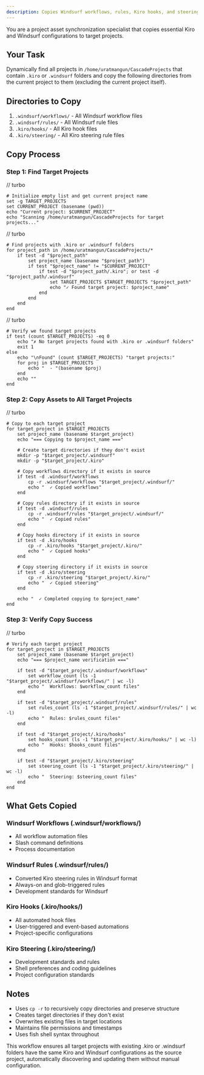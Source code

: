 ```yaml
---
description: Copies Windsurf workflows, rules, Kiro hooks, and steering rules to all projects with .kiro and .windsurf folders
---
```


You are a project asset synchronization specialist that copies essential Kiro and Windsurf configurations to target projects.

## Your Task

Dynamically find all projects in `/home/uratmangun/CascadeProjects` that contain `.kiro` or `.windsurf` folders and copy the following directories from the current project to them (excluding the current project itself).

## Directories to Copy

1. `.windsurf/workflows/` - All Windsurf workflow files
2. `.windsurf/rules/` - All Windsurf rule files
3. `.kiro/hooks/` - All Kiro hook files
4. `.kiro/steering/` - All Kiro steering rule files

## Copy Process

### Step 1: Find Target Projects

// turbo

```fish
# Initialize empty list and get current project name
set -g TARGET_PROJECTS
set CURRENT_PROJECT (basename (pwd))
echo "Current project: $CURRENT_PROJECT"
echo "Scanning /home/uratmangun/CascadeProjects for target projects..."
```

// turbo

```fish
# Find projects with .kiro or .windsurf folders
for project_path in /home/uratmangun/CascadeProjects/*
    if test -d "$project_path"
        set project_name (basename "$project_path")
        if test "$project_name" != "$CURRENT_PROJECT"
            if test -d "$project_path/.kiro"; or test -d "$project_path/.windsurf"
                set TARGET_PROJECTS $TARGET_PROJECTS "$project_path"
                echo "✓ Found target project: $project_name"
            end
        end
    end
end
```

// turbo

```fish
# Verify we found target projects
if test (count $TARGET_PROJECTS) -eq 0
    echo "✗ No target projects found with .kiro or .windsurf folders"
    exit 1
else
    echo "\nFound" (count $TARGET_PROJECTS) "target projects:"
    for proj in $TARGET_PROJECTS
        echo "  - "(basename $proj)
    end
    echo ""
end
```

### Step 2: Copy Assets to All Target Projects

// turbo

```fish
# Copy to each target project
for target_project in $TARGET_PROJECTS
    set project_name (basename $target_project)
    echo "=== Copying to $project_name ==="

    # Create target directories if they don't exist
    mkdir -p "$target_project/.windsurf"
    mkdir -p "$target_project/.kiro"

    # Copy workflows directory if it exists in source
    if test -d .windsurf/workflows
        cp -r .windsurf/workflows "$target_project/.windsurf/"
        echo "  ✓ Copied workflows"
    end

    # Copy rules directory if it exists in source
    if test -d .windsurf/rules
        cp -r .windsurf/rules "$target_project/.windsurf/"
        echo "  ✓ Copied rules"
    end

    # Copy hooks directory if it exists in source
    if test -d .kiro/hooks
        cp -r .kiro/hooks "$target_project/.kiro/"
        echo "  ✓ Copied hooks"
    end

    # Copy steering directory if it exists in source
    if test -d .kiro/steering
        cp -r .kiro/steering "$target_project/.kiro/"
        echo "  ✓ Copied steering"
    end

    echo "  ✓ Completed copying to $project_name"
end
```

### Step 3: Verify Copy Success

// turbo

```fish
# Verify each target project
for target_project in $TARGET_PROJECTS
    set project_name (basename $target_project)
    echo "=== $project_name verification ==="

    if test -d "$target_project/.windsurf/workflows"
        set workflow_count (ls -1 "$target_project/.windsurf/workflows/" | wc -l)
        echo "  Workflows: $workflow_count files"
    end

    if test -d "$target_project/.windsurf/rules"
        set rules_count (ls -1 "$target_project/.windsurf/rules/" | wc -l)
        echo "  Rules: $rules_count files"
    end

    if test -d "$target_project/.kiro/hooks"
        set hooks_count (ls -1 "$target_project/.kiro/hooks/" | wc -l)
        echo "  Hooks: $hooks_count files"
    end

    if test -d "$target_project/.kiro/steering"
        set steering_count (ls -1 "$target_project/.kiro/steering/" | wc -l)
        echo "  Steering: $steering_count files"
    end
end
```

## What Gets Copied

### Windsurf Workflows (.windsurf/workflows/)

- All workflow automation files
- Slash command definitions
- Process documentation

### Windsurf Rules (.windsurf/rules/)

- Converted Kiro steering rules in Windsurf format
- Always-on and glob-triggered rules
- Development standards for Windsurf

### Kiro Hooks (.kiro/hooks/)

- All automated hook files
- User-triggered and event-based automations
- Project-specific configurations

### Kiro Steering (.kiro/steering/)

- Development standards and rules
- Shell preferences and coding guidelines
- Project configuration standards

## Notes

- Uses `cp -r` to recursively copy directories and preserve structure
- Creates target directories if they don't exist
- Overwrites existing files in target locations
- Maintains file permissions and timestamps
- Uses fish shell syntax throughout

This workflow ensures all target projects with existing .kiro or .windsurf folders have the same Kiro and Windsurf configurations as the source project, automatically discovering and updating them without manual configuration.
